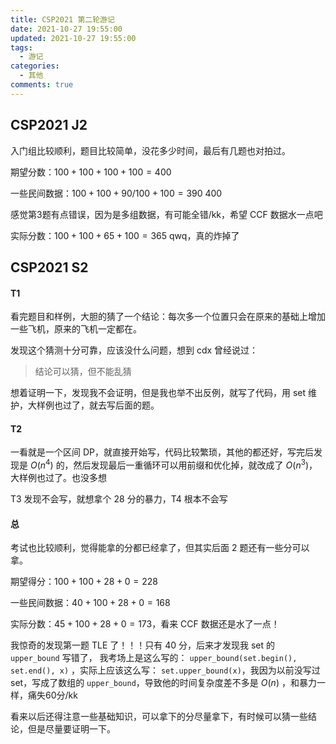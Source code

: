 ```yaml
---
title: CSP2021 第二轮游记
date: 2021-10-27 19:55:00
updated: 2021-10-27 19:55:00
tags:
  - 游记
categories:
  - 其他
comments: true
---
```

## CSP2021 J2

入门组比较顺利，题目比较简单，没花多少时间，最后有几题也对拍过。

期望分数：$100+100+100+100=400$

一些民间数据：$100+100+90/100+100=390\text{~}400$

感觉第3题有点错误，因为是多组数据，有可能全错/kk，希望 CCF 数据水一点吧

实际分数：$100+100+65+100=365$ qwq，真的炸掉了

## CSP2021 S2

#### T1

看完题目和样例，大胆的猜了一个结论：每次多一个位置只会在原来的基础上增加一些飞机，原来的飞机一定都在。

发现这个猜测十分可靠，应该没什么问题，想到 cdx 曾经说过：

> 结论可以猜，但不能乱猜

想着证明一下，发现我不会证明，但是我也举不出反例，就写了代码，用 set 维护，大样例也过了，就去写后面的题。

#### T2

一看就是一个区间 DP，就直接开始写，代码比较繁琐，其他的都还好，写完后发现是 $O(n^4)$ 的，然后发现最后一重循环可以用前缀和优化掉，就改成了 $O(n^3)$，大样例也过了。也没多想

T3 发现不会写，就想拿个 28 分的暴力，T4 根本不会写

#### 总

考试也比较顺利，觉得能拿的分都已经拿了，但其实后面 2 题还有一些分可以拿。

期望得分：$100+100+28+0=228$

一些民间数据：$40+100+28+0=168$

实际分数：$45+100+28+0=173$，看来 CCF 数据还是水了一点！

我惊奇的发现第一题 TLE 了！！！只有 40 分，后来才发现我 set 的 `upper_bound` 写错了， 我考场上是这么写的： `upper_bound(set.begin(), set.end(), x)` ，实际上应该这么写： `set.upper_bound(x)`，我因为以前没写过 set，写成了数组的 `upper_bound`，导致他的时间复杂度差不多是 $O(n)$ ，和暴力一样，痛失60分/kk

看来以后还得注意一些基础知识，可以拿下的分尽量拿下，有时候可以猜一些结论，但是尽量要证明一下。
